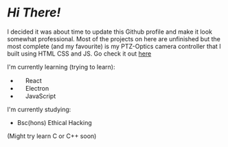 <h1><i>Hi There!</i></h1>

I decided it was about time to update this Github profile and make it look somewhat professional.
Most of the projects on here are unfinished but the most complete (and my favourite) is my PTZ-Optics camera controller that I built using HTML CSS and JS.
Go check it out [here](https://www.github.com/j-trueman/PTZ-Optics)

I'm currently learning (trying to learn):
 - <img src="https://tse2.mm.bing.net/th/id/OIP.K-4RqDC6zFrpAG31ayDDOgHaHa?pid=ImgDet&rs=1" width="15"> React 
 - <img src="https://www.electronjs.org/assets/img/logo.svg" width="15"> Electron
 - <img src="https://upload.wikimedia.org/wikipedia/commons/6/6a/JavaScript-logo.png" width="15"> JavaScript

I'm currently studying:
 - Bsc(hons) Ethical Hacking

(Might try learn C or C++ soon)
